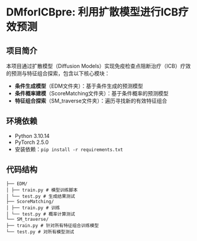 # DMforICBpre: 利用扩散模型进行ICB疗效预测

## 项目简介
本项目通过扩散模型（Diffusion Models）实现免疫检查点阻断治疗（ICB）疗效的预测与特征组合探索，包含以下核心模块：
- **条件生成模型**（EDM文件夹）：基于条件生成的预测模型
- **条件概率建模**（ScoreMatching文件夹）：基于条件概率的预测模型
- **特征组合探索**（SM_traverse文件夹）：遍历寻找新的有效特征组合

## 环境依赖
- Python 3.10.14
- PyTorch 2.5.0
- 安装依赖：`pip install -r requirements.txt`

## 代码结构
```
├── EDM/ 
│ ├── train.py # 模型训练脚本
│ └── test.py # 生成结果测试
├── ScoreMatching/ 
│ ├── train.py # 训练
│ └── test.py # 概率计算测试
└── SM_traverse/
├── train.py # 针对所有特征组合训练模型
└── test.py # 对所有模型测试
```
